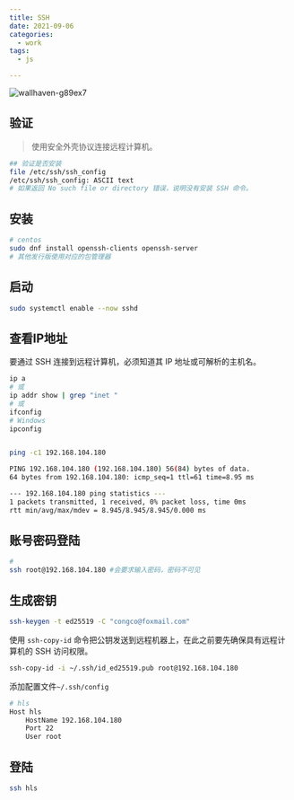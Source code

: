 ```yaml
---
title: SSH
date: 2021-09-06
categories:
  - work
tags:
  - js

---
```


![wallhaven-g89ex7](https://gitee.com/snowyan/image/raw/master/2021/202109091631030.jpeg)

<!-- more -->

## 验证

> 使用安全外壳协议连接远程计算机。

```bash
## 验证是否安装
file /etc/ssh/ssh_config
/etc/ssh/ssh_config: ASCII text
# 如果返回 No such file or directory 错误，说明没有安装 SSH 命令。
```

## 安装

```bash
# centos
sudo dnf install openssh-clients openssh-server
# 其他发行版使用对应的包管理器
```

## 启动

```bash
sudo systemctl enable --now sshd
```

## 查看IP地址

要通过 SSH 连接到远程计算机，必须知道其 IP 地址或可解析的主机名。

```bash
ip a
# 或
ip addr show | grep "inet "
# 或
ifconfig
# Windows
ipconfig
```



```bash

ping -c1 192.168.104.180

PING 192.168.104.180 (192.168.104.180) 56(84) bytes of data.
64 bytes from 192.168.104.180: icmp_seq=1 ttl=61 time=8.95 ms

--- 192.168.104.180 ping statistics ---
1 packets transmitted, 1 received, 0% packet loss, time 0ms
rtt min/avg/max/mdev = 8.945/8.945/8.945/0.000 ms
```

## 账号密码登陆

```bash
# 
ssh root@192.168.104.180 #会要求输入密码，密码不可见
```

## 生成密钥

```bash
ssh-keygen -t ed25519 -C "congco@foxmail.com"
```

使用 `ssh-copy-id` 命令把公钥发送到远程机器上，在此之前要先确保具有远程计算机的 SSH 访问权限。

```bash
ssh-copy-id -i ~/.ssh/id_ed25519.pub root@192.168.104.180
```

添加配置文件`~/.ssh/config`

```bash
# hls
Host hls
    HostName 192.168.104.180
    Port 22
    User root
```



## 登陆

```bash
ssh hls
```

